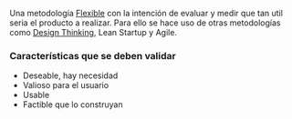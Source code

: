 Una metodología [Flexible](Flexible.md) con la intención de evaluar y medir que tan util seria el producto a realizar. Para ello se hace uso de otras metodologías como [Design Thinking](Design%20Thinking.md), Lean Startup y Agile.
### Características que se deben validar
- Deseable, hay necesidad
- Valioso para el usuario
- Usable
- Factible que lo construyan